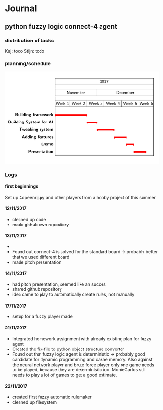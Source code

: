 # Journal

## python fuzzy logic connect-4 agent

### distribution of tasks

Kaj: todo
Stijn: todo

### planning/schedule

<img src="planning.png"> </img>

### Logs

#### first beginnings

Set up 4opeenrij.py and other players from a hobby project of this summer

#### 12/11/2017

- cleaned up code 
- made github own repository

#### 13/11/2017

- 
- Found out connect-4 is solved for the standard board -> probably better that we used different board
- made pitch presentation

#### 14/11/2017

- had pitch presentation, seemed like an succes
- shared github repository
- idea came to play to automatically create rules, not manually

#### 17/11/2017

- setup for a fuzzy player made

#### 21/11/2017

- Integrated homework assignment with already existing plan for fuzzy agent
- Created the fis-file to python object structure converter
- Found out that fuzzy logic agent is deterministic -> probably good candidate for dynamic programming and cashe memory. Also against the neural network player and brute force player only one game needs to be played, because they are deterministic too. MonteCarlos still needs to play a lot of games to get a good estimate.

#### 22/11/2017

- created first fuzzy automatic rulemaker
- cleaned up filesystem
